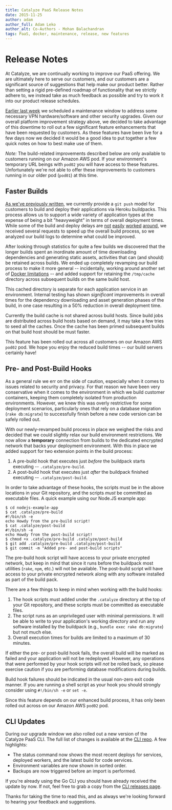 ```yaml
---
title: Catalyze PaaS Release Notes
date: 2015-11-25
author: adam
author_full: Adam Leko
author_alt: Co-Authors - Mohan Balachandran
tags: PaaS, docker, maintenance, release, new features
---
```


# Release Notes

At Catalyze, we are continually working to improve our PaaS offering. We are ultimately here to serve our customers, and our customers are a significant source of suggestions that help make our product better. Rather than setting a rigid pre-defined roadmap of functionality that we strictly adhere to, we instead take as much feedback as possible and try to work it into our product release schedules.

[Earlier last week](http://status.catalyze.io/) we scheduled a maintenance window to address some necessary VPN hardware/software and other security upgrades. Given our overall platform improvement strategy above, we decided to take advantage of this downtime to roll out a few significant feature enhancements that have been requested by customers. As these features have been live for a few days now we decided it would be a good idea to put together a few quick notes on how to best make use of them.

*Note:* The build-related improvements described below are only available to customers running on our Amazon AWS pod. If your environment's temporary URL beings with `pod02` you will have access to these features. Unfortunately we're not able to offer these improvements to customers running in our older pod (`pod01`) at this time.

## Faster Builds

[As we've previously written](https://engineering.catalyze.io/Building-a-secure-multi-tenant-Docker-based-Platform-as-a-Service-Part-2-Implementation.html), we currently provide a `git push` model for customers to build and deploy their applications via Heroku buildpacks. This process allows us to support a wide variety of application types at the expense of being a bit "heavyweight" in terms of overall deployment times. While some of the build and deploy delays are [not](https://github.com/docker/docker/issues/7291) [easily](https://github.com/docker/docker/issues/10269) [worked](https://github.com/docker/docker/issues/14018) [around](https://github.com/docker/docker/issues/13250), we received several requests to speed up the overall build process, so we analyzed our build logs to determine what could be improved.

After looking through statistics for quite a few builds we discovered that the longer builds spent an inordinate amount of time downloading dependencies and generating static assets, activities that can (and should) be retained across builds. We ended up completely revamping our build process to make it more general -- incidentally, working around another set of [Docker limitations](https://github.com/docker/docker/issues/14080) -- and added support for retaining the `/tmp/cache` directory across subsequent builds on the same build host.

This cached directory is separate for each application service in an environment. Internal testing has shown _significant_ improvements in overall times for the dependency downloading and asset generation phases of the build, in one case resulting in a 50% reduction in overall deployment time.

Currently the build cache is not shared across build hosts. Since build jobs are distributed across build hosts based on demand, it may take a few tries to seed all the caches. Once the cache has been primed subsequent builds on that build host should be must faster.

This feature has been rolled out across all customers on our Amazon AWS `pod02` pod. We hope you enjoy the reduced build times -- our build servers certainly have!

## Pre- and Post-Build Hooks

As a general rule we err on the side of caution, especially when it comes to issues related to security and privacy. For that reason we have been very conservative when it comes to the environment in which we build customer containers, keeping them completely isolated from production environments. However, we knew this was overly restrictive for some deployment scenarios, particularly ones that rely on a database migration (`rake db:migrate`) to successfully finish before a new code version can be safely rolled out.

With our newly-revamped build process in place we weighed the risks and decided that we could slightly relax our build environment restrictions. We now allow a **temporary** connection from builds to the dedicated encrypted network that backs your deployment environment. With this in place we added support for two extension points in the build process:

1. A pre-build hook that executes just *before* the buildpack starts executing -- `.catalyze/pre-build`.
2. A post-build hook that executes just *after* the buildpack finished executing -- `.catalyze/post-build`.

In order to take advantage of these hooks, the scripts must be in the above locations in your Git repository, and the scripts *must* be committed as executable files. A quick example using our Node.JS example app:

```
$ cd nodejs-example-app
$ cat .catalyze/pre-build
#!/bin/sh -e
echo Howdy from the pre-build script!
$ cat .catalyze/post-build
#!/bin/sh -e
echo Howdy from the post-build script!
$ chmod +x .catalyze/pre-build .catalyze/post-build
$ git add .catalyze/pre-build .catalyze/post-build
$ git commit -m "Added pre- and post-build scripts"
```

The pre-build hook script will have access to your private encrypted network, but keep in mind that since it runs before the buildpack most utilities (`rake`, `npm`, etc.) will not be available. The post-build script will have access to your private encrypted network along with any software installed as part of the build pack.

There are a few things to keep in mind when working with the build hooks:

1. The hook scripts must added under the `.catalyze` directory at the top of your Git repository, and these scripts must be committed as executable files.
2. The script runs as an unprivileged user with minimal permissions. It will be able to write to your application's working directory and run any software installed by the buildpack (e.g., `bundle exec rake db:migrate`) but not much else.
3. Overall execution times for builds are limited to a maximum of 30 minutes.

If either the pre- or post-build hook fails, the overall build will be marked as failed and your application will not be redeployed. However, any operations that were performed by your hook scripts will *not* be rolled back, so please exercise caution if you are performing database modifications during builds.

Build hook failures should be indicated in the usual non-zero exit code manner. If you are running a shell script as your hook you should strongly consider using `#!/bin/sh -e` or `set -e`.

Since this feature depends on our enhanced build process, it has only been rolled out across on our Amazon AWS `pod02` pod.

## CLI Updates

During our upgrade window we also rolled out a new version of the Catalyze PaaS CLI. The full list of changes is available at the [CLI repo](https://github.com/catalyzeio/cli/releases/tag/2.1.5). A few highlights:

- The status command now shows the most recent deploys for services, deployed workers, and the latest build for code services.
- Environment variables are now shown in sorted order.
- Backups are now triggered before an import is performed.

If you're already using the Go CLI you should have already received the update by now. If not, feel free to grab a copy from the [CLI releases page]( https://github.com/catalyzeio/cli/releases).

Thanks for taking the time to read this, and as always we're looking forward to hearing your feedback and suggestions.
